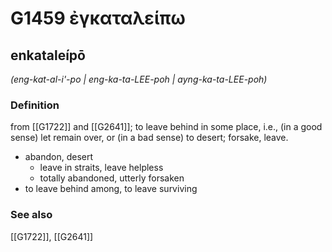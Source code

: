 # G1459 ἐγκαταλείπω

## enkataleípō

_(eng-kat-al-i'-po | eng-ka-ta-LEE-poh | ayng-ka-ta-LEE-poh)_

### Definition

from [[G1722]] and [[G2641]]; to leave behind in some place, i.e., (in a good sense) let remain over, or (in a bad sense) to desert; forsake, leave.

- abandon, desert
  - leave in straits, leave helpless
  - totally abandoned, utterly forsaken
- to leave behind among, to leave surviving

### See also

[[G1722]], [[G2641]]

